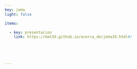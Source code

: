 ```yaml
---
key: jema
light: false

items:

  - key: presentacion
    link: https://mat3d.github.io/acerca_de/jema19.html#/




 
---
```


